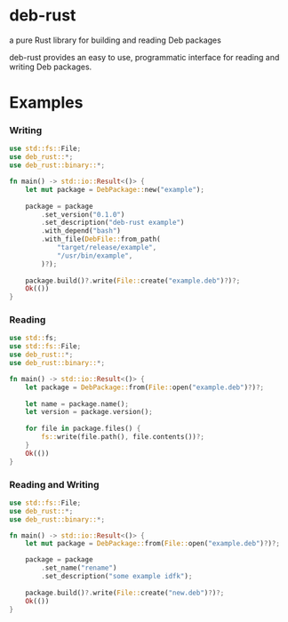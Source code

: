 # deb-rust

a pure Rust library for building and reading Deb packages

deb-rust provides an easy to use, programmatic interface for reading and
writing Deb packages.

# Examples

### Writing

```rs
use std::fs::File;
use deb_rust::*;
use deb_rust::binary::*;

fn main() -> std::io::Result<()> {
    let mut package = DebPackage::new("example");
    
    package = package
        .set_version("0.1.0")
        .set_description("deb-rust example")
        .with_depend("bash")
        .with_file(DebFile::from_path(
            "target/release/example",
            "/usr/bin/example",
        )?);
        
    package.build()?.write(File::create("example.deb")?)?;
    Ok(())
}
```

### Reading

```rs
use std::fs;
use std::fs::File;
use deb_rust::*;
use deb_rust::binary::*;

fn main() -> std::io::Result<()> {
    let package = DebPackage::from(File::open("example.deb")?)?;
    
    let name = package.name();
    let version = package.version();
    
    for file in package.files() {
        fs::write(file.path(), file.contents())?;
    }
    Ok(())
}
```

### Reading and Writing

```rs
use std::fs::File;
use deb_rust::*;
use deb_rust::binary::*;

fn main() -> std::io::Result<()> {
    let mut package = DebPackage::from(File::open("example.deb")?)?;

    package = package
        .set_name("rename")
        .set_description("some example idfk");
        
    package.build()?.write(File::create("new.deb")?)?;
    Ok(())
}
```
